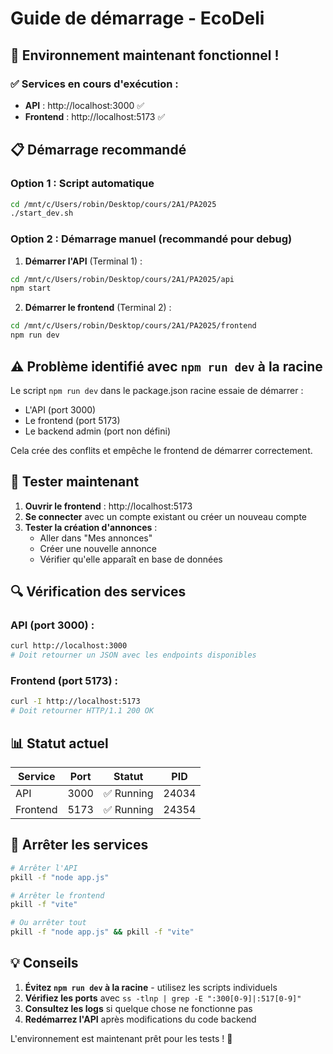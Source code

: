 # Guide de démarrage - EcoDeli

## 🚀 Environnement maintenant fonctionnel !

### ✅ **Services en cours d'exécution :**
- **API** : http://localhost:3000 ✅
- **Frontend** : http://localhost:5173 ✅

## 📋 **Démarrage recommandé**

### Option 1 : Script automatique
```bash
cd /mnt/c/Users/robin/Desktop/cours/2A1/PA2025
./start_dev.sh
```

### Option 2 : Démarrage manuel (recommandé pour debug)

1. **Démarrer l'API** (Terminal 1) :
```bash
cd /mnt/c/Users/robin/Desktop/cours/2A1/PA2025/api
npm start
```

2. **Démarrer le frontend** (Terminal 2) :
```bash
cd /mnt/c/Users/robin/Desktop/cours/2A1/PA2025/frontend  
npm run dev
```

## ⚠️ **Problème identifié avec `npm run dev` à la racine**

Le script `npm run dev` dans le package.json racine essaie de démarrer :
- L'API (port 3000)
- Le frontend (port 5173) 
- Le backend admin (port non défini)

Cela crée des conflits et empêche le frontend de démarrer correctement.

## 🎯 **Tester maintenant**

1. **Ouvrir le frontend** : http://localhost:5173
2. **Se connecter** avec un compte existant ou créer un nouveau compte
3. **Tester la création d'annonces** :
   - Aller dans "Mes annonces"
   - Créer une nouvelle annonce
   - Vérifier qu'elle apparaît en base de données

## 🔍 **Vérification des services**

### API (port 3000) :
```bash
curl http://localhost:3000
# Doit retourner un JSON avec les endpoints disponibles
```

### Frontend (port 5173) :
```bash
curl -I http://localhost:5173  
# Doit retourner HTTP/1.1 200 OK
```

## 📊 **Statut actuel**

| Service | Port | Statut | PID |
|---------|------|--------|-----|
| API | 3000 | ✅ Running | 24034 |
| Frontend | 5173 | ✅ Running | 24354 |

## 🛑 **Arrêter les services**

```bash
# Arrêter l'API
pkill -f "node app.js"

# Arrêter le frontend  
pkill -f "vite"

# Ou arrêter tout
pkill -f "node app.js" && pkill -f "vite"
```

## 💡 **Conseils**

1. **Évitez `npm run dev` à la racine** - utilisez les scripts individuels
2. **Vérifiez les ports** avec `ss -tlnp | grep -E ":300[0-9]|:517[0-9]"`
3. **Consultez les logs** si quelque chose ne fonctionne pas
4. **Redémarrez l'API** après modifications du code backend

L'environnement est maintenant prêt pour les tests ! 🎉